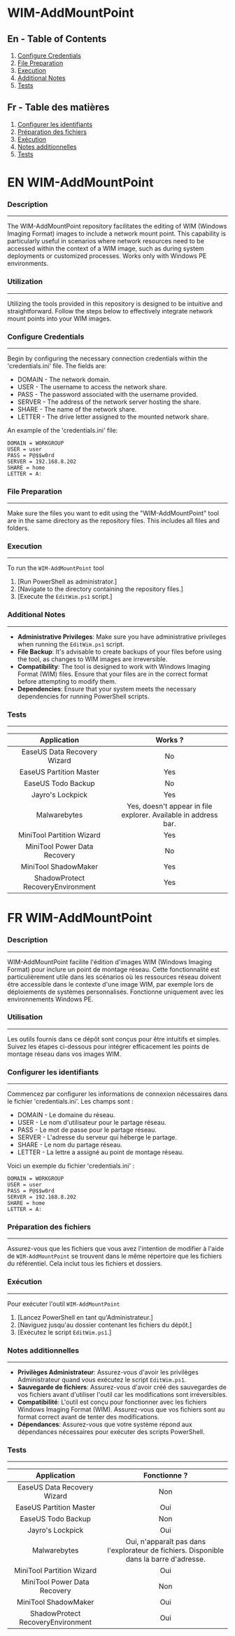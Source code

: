 # WIM-AddMountPoint

## En - Table of Contents
1. [Configure Credentials](#en-configure-credentials)
2. [File Preparation](#en-file-preparation)
3. [Execution](#en-execution)
4. [Additional Notes](#en-additional-notes)
5. [Tests](#en-test)

## Fr - Table des matières
1. [Configurer les identifiants](#fr-configure-credentials)
2. [Préparation des fichiers](#fr-file-preparation)
3. [Exécution](#fr-execution)
4. [Notes additionnelles](#fr-additional-notes)
5. [Tests](#fr-test)

# EN WIM-AddMountPoint

### Description
***
The WIM-AddMountPoint repository facilitates the editing of WIM (Windows Imaging Format) images to include a network mount point. This capability is particularly useful in scenarios where network resources need to be accessed within the context of a WIM image, such as during system deployments or customized processes.
Works only with Windows PE environments.

### Utilization
***
Utilizing the tools provided in this repository is designed to be intuitive and straightforward. Follow the steps below to effectively integrate network mount points into your WIM images.


### Configure Credentials
<a name="en-configure-credentials"></a>
***
Begin by configuring the necessary connection credentials within the 'credentials.ini' file. The fields are:
* DOMAIN - The network domain.
* USER - The username to access the network share.
* PASS - The password associated with the username provided.
* SERVER - The address of the network server hosting the share.
* SHARE - The name of the network share.
* LETTER - The drive letter assigned to the mounted network share.

An example of the 'credentials.ini' file:
```
DOMAIN = WORKGROUP
USER = user
PASS = P@$$w0rd
SERVER = 192.168.8.202
SHARE = home
LETTER = A:
```

### File Preparation
<a name="en-file-preparation"></a>
***
Make sure the files you want to edit using the "WIM-AddMountPoint" tool are in the same directory as the repository files. This includes all files and folders.

### Execution
<a name="en-execution"></a>
***
To run the `WIM-AddMountPoint` tool
1. [Run PowerShell as administrator.]
2. [Navigate to the directory containing the repository files.]
3. [Execute the `EditWim.ps1` script.]

### Additional Notes
<a name="en-additional-notes"></a>
***
* **Administrative Privileges**: Make sure you have administrative privileges when running the `EditWim.ps1` script.
* **File Backup**: It's advisable to create backups of your files before using the tool, as changes to WIM images are irreversible.
* **Compatibility**: The tool is designed to work with Windows Imaging Format (WIM) files. Ensure that your files are in the correct format before attempting to modify them.
* **Dependencies**: Ensure that your system meets the necessary dependencies for running PowerShell scripts.

### Tests
<a name="en-test"></a>
***
| Application | Works ? |
|:---:|:---:|
|EaseUS Data Recovery Wizard|No|
|EaseUS Partition Master|Yes|
|EaseUS Todo Backup|No|
|Jayro's Lockpick|Yes|
|Malwarebytes|Yes, doesn't appear in file explorer. Available in address bar.|
|MiniTool Partition Wizard|Yes|
|MiniTool Power Data Recovery|No|
|MiniTool ShadowMaker|Yes|
|ShadowProtect RecoveryEnvironment|Yes|

# FR WIM-AddMountPoint

### Description
***
WIM-AddMountPoint facilite l'édition d'images WIM (Windows Imaging Format) pour inclure un point de montage réseau. Cette fonctionnalité est particulièrement utile dans les scénarios où les ressources réseau doivent être accessible dans le contexte d'une image WIM, par exemple lors de déploiements de systèmes personnalisés.
Fonctionne uniquement avec les environnements Windows PE.

### Utilisation
***
Les outils fournis dans ce dépôt sont conçus pour être intuitifs et simples. Suivez les étapes ci-dessous pour intégrer efficacement les points de montage réseau dans vos images WIM.

### Configurer les identifiants
<a name="fr-configure-credentials"></a>
***
Commencez par configurer les informations de connexion nécessaires dans le fichier 'credentials.ini'. Les champs sont :
* DOMAIN - Le domaine du réseau.
* USER - Le nom d'utilisateur pour le partage réseau.
* PASS - Le mot de passe pour le partage réseau.
* SERVER - L'adresse du serveur qui héberge le partage.
* SHARE - Le nom du partage réseau.
* LETTER - La lettre a assigné au point de montage réseau.

Voici un exemple du fichier 'credentials.ini' :
```
DOMAIN = WORKGROUP
USER = user
PASS = P@$$w0rd
SERVER = 192.168.8.202
SHARE = home
LETTER = A:
```

### Préparation des fichiers
<a name="fr-file-preparation"></a>
***
Assurez-vous que les fichiers que vous avez l'intention de modifier à l'aide de `WIM-AddMountPoint` se trouvent dans le même répertoire que les fichiers du référentiel. Cela inclut tous les fichiers et dossiers.

### Exécution
<a name="fr-execution"></a>
***
Pour exécuter l'outil `WIM-AddMountPoint`
1. [Lancez PowerShell en tant qu'Administrateur.]
2. [Naviguez jusqu'au dossier contenant les fichiers du dépôt.]
3. [Exécutez le script `EditWim.ps1`.]

### Notes additionnelles
<a name="fr-additional-notes"></a>
***
* **Privilèges Administrateur**: Assurez-vous d'avoir les privilèges Administrateur quand vous exécutez le script `EditWim.ps1`.
* **Sauvegarde de fichiers**: Assurez-vous d'avoir créé des sauvegardes de vos fichiers avant d'utiliser l'outil car les modifications sont irréversibles.
* **Compatibilité**: L'outil est conçu pour fonctionner avec les fichiers Windows Imaging Format (WIM). Assurez-vous que vos fichiers sont au format correct avant de tenter des modifications.
* **Dépendances**: Assurez-vous que votre système répond aux dépendances nécessaires pour exécuter des scripts PowerShell.

### Tests
<a name="fr-test"></a>
***
| Application | Fonctionne ? |
|:---:|:---:|
|EaseUS Data Recovery Wizard|Non|
|EaseUS Partition Master|Oui|
|EaseUS Todo Backup|Non|
|Jayro's Lockpick|Oui|
|Malwarebytes|Oui, n'apparaît pas dans l'explorateur de fichiers. Disponible dans la barre d'adresse.|
|MiniTool Partition Wizard|Oui|
|MiniTool Power Data Recovery|Non|
|MiniTool ShadowMaker|Oui|
|ShadowProtect RecoveryEnvironment|Oui|